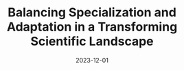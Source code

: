 ---
title: "Balancing Specialization and Adaptation in a Transforming Scientific Landscape"
collection: publications
paperurl: 'https://arxiv.org/abs/2312.14040'
link: https://arxiv.org/abs/2312.14040
tags:
    - tag: Science of Science
      id: science-of-science
      color: '#D2691E'
    - tag: Optimal Transport
      id: optimal-transport
      color: '#FFEFD5'
    - tag: Natural language processing
      id: natural-language-processing
      color: '#00FF00'
    - tag: Networks
      id: networks
      color: '#000000'
    - tag: Bayesian inference
      id: bayesian-inference
      color: '#FFA07A'
    - tag: Inverse methods
      id: inverse-methods
      color: '#FDF5E6'
type: preprints
date: 2023-12-01
venue: 'arXiv'
authors: <b>Gautheron L.</b>
citation: ' Lucas Gautheron, &quot;Balancing Specialization and Adaptation in a Transforming Scientific Landscape.&quot; arXiv, 2023.'
---